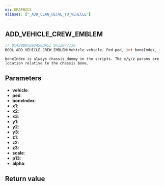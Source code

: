 ```yaml
---
ns: GRAPHICS
aliases: ["_ADD_CLAN_DECAL_TO_VEHICLE"]
---
```

## ADD_VEHICLE_CREW_EMBLEM

```c
// 0x428BDCB9DA58DA53 0x12077738
BOOL ADD_VEHICLE_CREW_EMBLEM(Vehicle vehicle, Ped ped, int boneIndex, float x1, float x2, float x3, float y1, float y2, float y3, float z1, float z2, float z3, float scale, Any p13, int alpha);
```

```
boneIndex is always chassis_dummy in the scripts. The x/y/z params are location relative to the chassis bone.
```

## Parameters
* **vehicle**: 
* **ped**: 
* **boneIndex**: 
* **x1**: 
* **x2**: 
* **x3**: 
* **y1**: 
* **y2**: 
* **y3**: 
* **z1**: 
* **z2**: 
* **z3**: 
* **scale**: 
* **p13**: 
* **alpha**: 

## Return value
